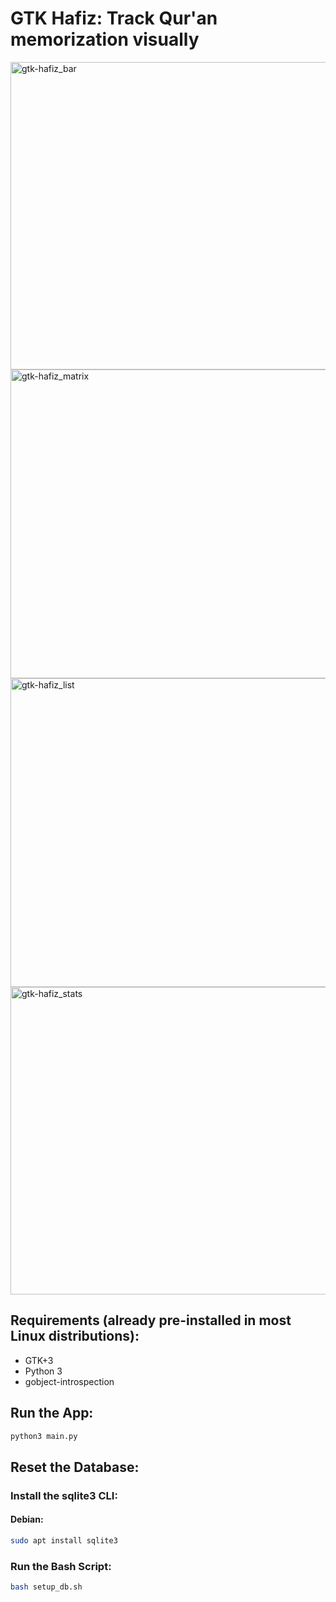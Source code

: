 # GTK Hafiz: Track Qur'an memorization visually

<img width="523" height="492" alt="gtk-hafiz_bar" src="https://github.com/user-attachments/assets/64320448-6bcd-4e1c-82a0-32d0aba3e913" />
<img width="526" height="494" alt="gtk-hafiz_matrix" src="https://github.com/user-attachments/assets/b7652a13-0ed9-445a-b8ad-d32e664cafb8" />
<img width="524" height="494" alt="gtk-hafiz_list" src="https://github.com/user-attachments/assets/38c35dd6-b96a-4ca7-8af0-0d2c97361132" />
<img width="525" height="492" alt="gtk-hafiz_stats" src="https://github.com/user-attachments/assets/646f73fd-9544-402e-a065-33a184d1daa6" />


## Requirements (already pre-installed in most Linux distributions):
- GTK+3
- Python 3
- gobject-introspection

## Run the App:
```bash
python3 main.py
```

## Reset the Database:
### Install the sqlite3 CLI:
#### Debian:
```bash
sudo apt install sqlite3
```
### Run the Bash Script:
```bash
bash setup_db.sh
```
